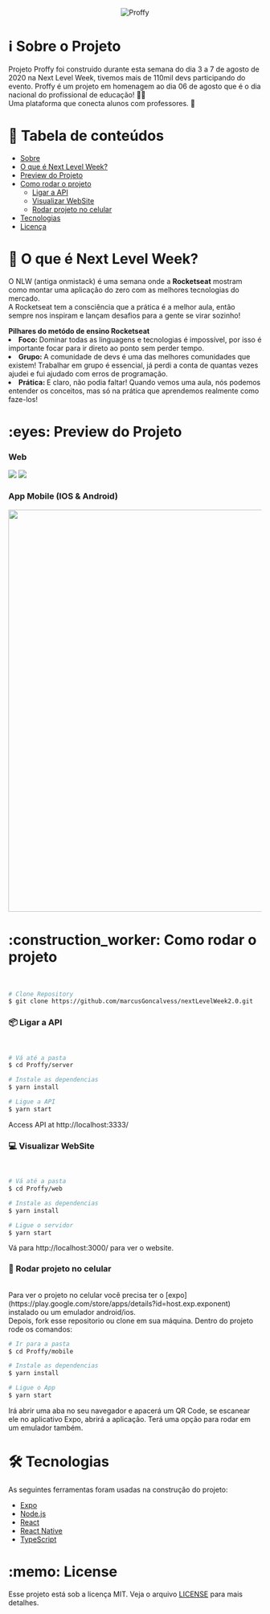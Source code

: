 <p align="center">
  <img src="./github_assets/logo.svg" alt="Proffy" />
</p>

<h1 name="sobre">ℹ Sobre o Projeto</h1>
Projeto Proffy foi construido durante esta semana do dia 3 a 7 de agosto de 2020 na Next Level Week, tivemos mais de 110mil devs participando do evento.
Proffy é um projeto em homenagem ao dia 06 de agosto que é o dia nacional do profissional de educação! 👨‍🏫 <br>
Uma plataforma que conecta alunos com professores. 🎯

# :pushpin: Tabela de conteúdos
<!--ts-->
   * [Sobre](#sobre)
   * [O que é Next Level Week?](#nlw)
   * [Preview do Projeto](#preview)
   * [Como rodar o projeto](#run)
      * [Ligar a API](#api)
      * [Visualizar WebSite](#website)
      * [Rodar projeto no celular](#mob)
   * [Tecnologias](#tecnologias)
   * [Licença](#license)
<!--te-->



<h1 name="nlw">📣 O que é Next Level Week?</h1>

<p> 
 O NLW (antiga onmistack) é uma semana onde a <strong>Rocketseat</strong> mostram como montar uma aplicação do zero com as melhores tecnologias do mercado.
<br>
A Rocketseat tem a consciência que a prática é a melhor aula, então sempre nos inspiram e lançam desafios para a gente se virar sozinho!
</p>
<strong>Pilhares do metódo de ensino Rocketseat</strong><br>
<li><strong>Foco: </strong> Dominar todas as linguagens e tecnologias é impossível, por isso é importante focar para ir direto ao ponto sem perder tempo.</li>
<li><strong>Grupo: </strong> A comunidade de devs é uma das melhores comunidades que existem! Trabalhar em grupo é essencial, já perdi a conta de quantas vezes ajudei e fui ajudado com erros de programação.</li>
<li><strong>Prática: </strong> E claro, não podia faltar! Quando vemos uma aula, nós podemos entender os conceitos, mas só na prática que aprendemos realmente como faze-los! </li>

<h1 name="preview">:eyes: Preview do Projeto</h1>
<h3>Web</h3>
<img src='./github_assets/web-1.png'>
<img src='./github_assets/web-2.png'>
<h3>App Mobile (IOS & Android)</h3>
<img src='./github_assets/mobile-1.gif' height=800>

<h1 name="run">:construction_worker: Como rodar o projeto</h1> <br>

```bash
# Clone Repository
$ git clone https://github.com/marcusGoncalvess/nextLevelWeek2.0.git
```

<h3 name='api'>📦 Ligar a API</h3><br>

```bash
# Vá até a pasta
$ cd Proffy/server

# Instale as dependencias
$ yarn install

# Ligue a API
$ yarn start
```
Access API at http://localhost:3333/

<h3 name='website'>💻 Visualizar WebSite</h3><br>

```bash
# Vá até a pasta
$ cd Proffy/web

# Instale as dependencias
$ yarn install

# Ligue o servidor
$ yarn start
```
Vá para http://localhost:3000/ para ver o website.

<h3 name='mob'>📱 Rodar projeto no celular</h3><br>
Para ver o projeto no celular você precisa ter o [expo](https://play.google.com/store/apps/details?id=host.exp.exponent) instalado ou um emulador android/ios.
<br />
Depois, fork esse repositorio ou clone em sua máquina. Dentro do projeto rode os comandos:

```bash
# Ir para a pasta
$ cd Proffy/mobile

# Instale as dependencias
$ yarn install

# Ligue o App
$ yarn start
```
Irá abrir uma aba no seu navegador e apacerá um QR Code, se escanear ele no aplicativo Expo, abrirá a aplicação. Terá uma opção para rodar em um emulador também.

<h1 name="tecnologias">🛠 Tecnologias</h1>

As seguintes ferramentas foram usadas na construção do projeto:

- [Expo](https://expo.io/)
- [Node.js](https://nodejs.org/en/)
- [React](https://pt-br.reactjs.org/)
- [React Native](https://reactnative.dev/)
- [TypeScript](https://www.typescriptlang.org/)

<h1 name="license">:memo: License</h1>

Esse projeto está sob a licença MIT. Veja o arquivo [LICENSE](./LICENSE) para mais detalhes.
